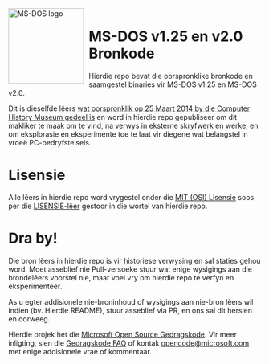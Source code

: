 <img width="150" height="150" align="left" style="float: left; margin: 0 10px 0 0;" alt="MS-DOS logo" src="https://github.com/Microsoft/MS-DOS/blob/main/.readmes/msdos-logo.png">   

# MS-DOS v1.25 en v2.0 Bronkode
Hierdie repo bevat die oorspronklike bronkode en saamgestel binaries vir MS-DOS v1.25 en MS-DOS v2.0.

Dit is dieselfde lêers [wat oorspronklik op 25 Maart 2014 by die Computer History Museum gedeel is]( http://www.computerhistory.org/atchm/microsoft-ms-dos-early-source-code/) en word in hierdie repo gepubliseer om dit makliker te maak om te vind, na verwys in eksterne skryfwerk en werke, en om eksplorasie en eksperimente toe te laat vir diegene wat belangstel in vroeë PC-bedryfstelsels.  

# Lisensie
Alle lêers in hierdie repo word vrygestel onder die [MIT (OSI) Lisensie]( https://en.wikipedia.org/wiki/MIT_License) soos per die [LISENSIE-lêer](https://github.com/Microsoft/MS-DOS/blob/master/LICENSE.md) gestoor in die wortel van hierdie repo.

# Dra by!
Die bron lêers in hierdie repo is vir historiese verwysing en sal staties gehou word. Moet asseblief nie Pull-versoeke stuur wat enige wysigings aan die brondelêers voorstel nie, maar voel vry om hierdie repo te verfyn en eksperimenteer.

As u egter addisionele nie-broninhoud of wysigings aan nie-bron lêers wil indien (bv. Hierdie README), stuur asseblief via PR, en ons sal dit hersien en oorweeg.

Hierdie projek het die [Microsoft Open Source Gedragskode](https://opensource.microsoft.com/codeofconduct/). Vir meer inligting, sien die [Gedragskode FAQ](https://opensource.microsoft.com/codeofconduct/faq/) of kontak [opencode@microsoft.com](mailto:opencode@microsoft.com) met enige addisionele vrae of kommentaar.

